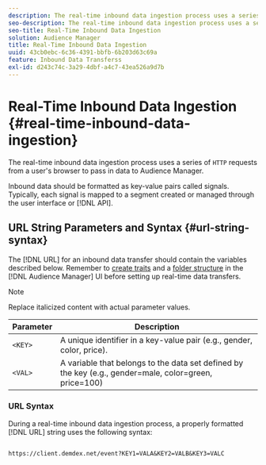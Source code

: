 ```yaml
---
description: The real-time inbound data ingestion process uses a series of HTTP requests from a user's browser to pass in data to Audience Manager.
seo-description: The real-time inbound data ingestion process uses a series of HTTP requests from a user's browser to pass in data to Audience Manager.
seo-title: Real-Time Inbound Data Ingestion
solution: Audience Manager
title: Real-Time Inbound Data Ingestion
uuid: 43cb0ebc-6c36-4391-bbfb-6b203d63c69a
feature: Inbound Data Transferss
exl-id: d243c74c-3a29-4dbf-a4c7-43ea526a9d7b
---
```

# Real-Time Inbound Data Ingestion {#real-time-inbound-data-ingestion}

The real-time inbound data ingestion process uses a series of `HTTP` requests from a user's browser to pass in data to Audience Manager.

<!-- c_rt_inbound_real_time.xml -->

Inbound data should be formatted as key-value pairs called signals. Typically, each signal is mapped to a segment created or managed through the user interface or [!DNL API].

## URL String Parameters and Syntax {#url-string-syntax}

The [!DNL URL] for an inbound data transfer should contain the variables described below. Remember to [create traits](../../../features/traits/create-onboarded-rule-based-traits.md) and a [folder structure](../../../features/traits/trait-storage.md#create-trait-storage-folder) in the [!DNL Audience Manager] UI before setting up real-time data transfers.

>[!NOTE]
>
>Replace italicized content with actual parameter values.

|  Parameter  | Description  |
|---|---|
| `<KEY>`  | A unique identifier in a key-value pair (e.g., gender, color, price).  |
| `<VAL>`  | A variable that belongs to the data set defined by the key (e.g., gender=male, color=green, price=100)  |

### URL Syntax

During a real-time inbound data ingestion process, a properly formatted [!DNL URL] string uses the following syntax:

```

https://client.demdex.net/event?KEY1=VALA&KEY2=VALB&KEY3=VALC

```
